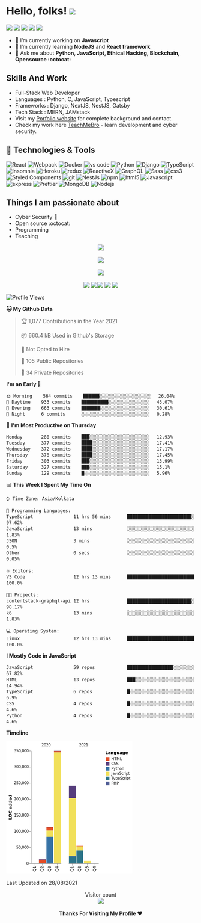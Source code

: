 # Hello, folks! <img src="https://raw.githubusercontent.com/MartinHeinz/MartinHeinz/master/wave.gif" width="30px">

[<img src="https://img.shields.io/badge/twitter-%231DA1F2.svg?&style=for-the-badge&logo=twitter&logoColor=white" />](https://mobile.twitter.com/ialtafshaikh)  [<img src="https://img.shields.io/badge/linkedin-%230077B5.svg?&style=for-the-badge&logo=linkedin&logoColor=white" />](https://www.linkedin.com/in/ialtafshaikh) [<img src = "https://img.shields.io/badge/instagram-%23E4405F.svg?&style=for-the-badge&logo=instagram&logoColor=white">](https://www.instagram.com/ialtafshaikh/)
<a href="https://medium.com/@ialtafshaikh"><img src="https://img.shields.io/badge/medium-%2312100E.svg?&style=for-the-badge&logo=medium&logoColor=white" height=28></a> <a href="https://dev.to/ialtafshaikh"><img src="https://img.shields.io/badge/DEV.TO-%230A0A0A.svg?&style=for-the-badge&logo=dev-dot-to&logoColor=white" height=28></a></p>

- 🔭 I’m currently working on **Javascript**
- 🌱 I’m currently learning **NodeJS** and **React framework**
- 💬 Ask me about **Python, JavaScript, Ethical Hacking, Blockchain, Opensource :octocat:**


## Skills And Work

- Full-Stack Web Developer
- Languages : Python, C, JavaScript, Typescript
- Frameworks : Django, NextJS, NestJS, Gatsby
- Tech Stack : MERN, JAMstack
- Visit my [Porfolio website](https://www.altafshaikh.ml/) for complete background and contact.
- Check my work here [TeachMeBro](https://www.teachmebro.com) - learn development and cyber security.

## 🔧 Technologies & Tools
<p>
  <img alt="React" src="https://img.shields.io/badge/-React-45b8d8?style=flat-square&logo=react&logoColor=white" />
  <img alt="Webpack" src="https://img.shields.io/badge/-Webpack-8DD6F9?style=flat-square&logo=webpack&logoColor=white" /> 
  <img alt="Docker" src="https://img.shields.io/badge/-Docker-46a2f1?style=flat-square&logo=docker&logoColor=white" />
  <img alt="vs code" src="https://img.shields.io/badge/-VS_Code-2088FF?style=flat-square&logo=visual-studio-code&logoColor=white" />
  <img alt="Python" src="https://img.shields.io/badge/-Python-1a73e8?style=flat-square&logo=python&logoColor=white" />
  <img alt="Django" src="https://img.shields.io/badge/-Django-1a73e8?style=flat-square&logo=django&logoColor=white" />
  <img alt="TypeScript" src="https://img.shields.io/badge/-TypeScript-007ACC?style=flat-square&logo=typescript&logoColor=white" />
  <img alt="Insomnia" src="https://img.shields.io/badge/-Insomnia-5849BE?style=flat-square&logo=insomnia&logoColor=white" />
  <img alt="Heroku" src="https://img.shields.io/badge/-Heroku-430098?style=flat-square&logo=heroku&logoColor=white" />
  <img alt="redux" src="https://img.shields.io/badge/-Redux-764ABC?style=flat-square&logo=redux&logoColor=white" />
  <img alt="ReactiveX" src="https://img.shields.io/badge/-RxJs-B7178C?style=flat-square&logo=reactivex&logoColor=white" />
  <img alt="GraphQL" src="https://img.shields.io/badge/-GraphQL-E10098?style=flat-square&logo=graphql&logoColor=white" />
  <img alt="Sass" src="https://img.shields.io/badge/-Sass-CC6699?style=flat-square&logo=sass&logoColor=white" />
  <img alt="css3" src="https://img.shields.io/badge/-CSS3-FB542B?style=flat-square&logo=css3&logoColor=white" />
  <img alt="Styled Components" src="https://img.shields.io/badge/-Styled_Components-db7092?style=flat-square&logo=styled-components&logoColor=white" />
  <img alt="git" src="https://img.shields.io/badge/-Git-F05032?style=flat-square&logo=git&logoColor=white" />
  <img alt="NestJs" src="https://img.shields.io/badge/-NestJs-ea2845?style=flat-square&logo=nestjs&logoColor=white" />
  <img alt="npm" src="https://img.shields.io/badge/-NPM-CB3837?style=flat-square&logo=npm&logoColor=white" />
  <img alt="html5" src="https://img.shields.io/badge/-HTML5-E34F26?style=flat-square&logo=html5&logoColor=white" />
  <img alt="Javascript" src="https://img.shields.io/badge/-Javascript-EC4A3F?style=flat-square&logo=javascript&logoColor=white" />
  <img alt="express" src="https://img.shields.io/badge/-Express-F9A03C?style=flat-square&logo=express&logoColor=white" />
  <img alt="Prettier" src="https://img.shields.io/badge/-Prettier-F7B93E?style=flat-square&logo=prettier&logoColor=white" />
  <img alt="MongoDB" src="https://img.shields.io/badge/-MongoDB-13aa52?style=flat-square&logo=mongodb&logoColor=white" />
  <img alt="Nodejs" src="https://img.shields.io/badge/-Nodejs-43853d?style=flat-square&logo=Node.js&logoColor=white" />
</p>


## Things I am passionate about

- Cyber Security :robot:
- Open source :octocat:
- Programming
- Teaching

<p align = "center">
  <img src = "https://github-readme-stats.vercel.app/api?username=altafshaikh&show_icons=true&theme=radical&line_height=27">
</p>

<p align = "center">
  <img src = "https://github-readme-stats.vercel.app/api/top-langs/?username=altafshaikh&layout=compact">
</p>

<div align="center">
   <img src="https://github-profile-trophy.vercel.app/?username=altafshaikh&theme=flat&no-frame=true&margin-w=30" />
</div>


<p align="center">
<img src="https://i.giphy.com/media/LMt9638dO8dftAjtco/200.webp" width="150"> <img src="https://i.giphy.com/media/KzJkzjggfGN5Py6nkT/200.webp" width="150"><img src="https://i.giphy.com/media/IdyAQJVN2kVPNUrojM/200.webp" width="150"> <img src="https://media.giphy.com/media/UWt0rhp21JgLwoeFQP/giphy.gif" width ="150"/> <img src="https://media.giphy.com/media/kH6CqYiquZawmU1HI6/giphy.gif" width ="150"/> 
</p>
<!--
**altafshaikh/altafshaikh** is a ✨ _special_ ✨ repository because its `README.md` (this file) appears on your GitHub profile.
-->

<!--START_SECTION:waka-->
![Profile Views](http://img.shields.io/badge/Profile%20Views-4-blue)

**🐱 My Github Data** 

> 🏆 1,077 Contributions in the Year 2021
 > 
> 📦 660.4 kB Used in Github's Storage 
 > 
> 🚫 Not Opted to Hire
 > 
> 📜 105 Public Repositories 
 > 
> 🔑 34 Private Repositories  
 > 
**I'm an Early 🐤** 

```text
🌞 Morning    564 commits    ██████░░░░░░░░░░░░░░░░░░░   26.04% 
🌆 Daytime    933 commits    ██████████░░░░░░░░░░░░░░░   43.07% 
🌃 Evening    663 commits    ███████░░░░░░░░░░░░░░░░░░   30.61% 
🌙 Night      6 commits      ░░░░░░░░░░░░░░░░░░░░░░░░░   0.28%

```
📅 **I'm Most Productive on Thursday** 

```text
Monday       280 commits    ███░░░░░░░░░░░░░░░░░░░░░░   12.93% 
Tuesday      377 commits    ████░░░░░░░░░░░░░░░░░░░░░   17.41% 
Wednesday    372 commits    ████░░░░░░░░░░░░░░░░░░░░░   17.17% 
Thursday     378 commits    ████░░░░░░░░░░░░░░░░░░░░░   17.45% 
Friday       303 commits    ███░░░░░░░░░░░░░░░░░░░░░░   13.99% 
Saturday     327 commits    ███░░░░░░░░░░░░░░░░░░░░░░   15.1% 
Sunday       129 commits    █░░░░░░░░░░░░░░░░░░░░░░░░   5.96%

```


📊 **This Week I Spent My Time On** 

```text
⌚︎ Time Zone: Asia/Kolkata

💬 Programming Languages: 
TypeScript               11 hrs 56 mins      ████████████████████████░   97.62% 
JavaScript               13 mins             ░░░░░░░░░░░░░░░░░░░░░░░░░   1.83% 
JSON                     3 mins              ░░░░░░░░░░░░░░░░░░░░░░░░░   0.5% 
Other                    0 secs              ░░░░░░░░░░░░░░░░░░░░░░░░░   0.05%

🔥 Editors: 
VS Code                  12 hrs 13 mins      █████████████████████████   100.0%

🐱‍💻 Projects: 
contentstack-graphql-api 12 hrs              ████████████████████████░   98.17% 
k6                       13 mins             ░░░░░░░░░░░░░░░░░░░░░░░░░   1.83%

💻 Operating System: 
Linux                    12 hrs 13 mins      █████████████████████████   100.0%

```

**I Mostly Code in JavaScript** 

```text
JavaScript               59 repos            █████████████████░░░░░░░░   67.82% 
HTML                     13 repos            ███░░░░░░░░░░░░░░░░░░░░░░   14.94% 
TypeScript               6 repos             █░░░░░░░░░░░░░░░░░░░░░░░░   6.9% 
CSS                      4 repos             █░░░░░░░░░░░░░░░░░░░░░░░░   4.6% 
Python                   4 repos             █░░░░░░░░░░░░░░░░░░░░░░░░   4.6%

```


**Timeline**

![Chart not found](https://raw.githubusercontent.com/altafshaikh/altafshaikh/master/charts/bar_graph.png) 


 Last Updated on 28/08/2021
<!--END_SECTION:waka-->

<p align="center"> 
  Visitor count<br>
  <img src="https://profile-counter.glitch.me/altafshaikh/count.svg" />
</p>

<p align="center">
  <b>Thanks For Visiting My Profile ❤️</b>
</p>

